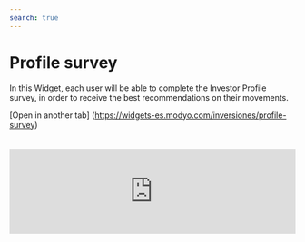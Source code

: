 ```yaml
---
search: true
---
```


# Profile survey

In this Widget, each user will be able to complete the Investor Profile survey, in order to receive the best recommendations on their movements.

[Open in another tab] (https://widgets-es.modyo.com/inversiones/profile-survey)
 <iframe id="widgetFrame" src="https://widgets-es.modyo.com/inversiones/profile-survey" width="100%"  frameBorder="0"  style="overflow:auto;margin-top:20px;"/> 

| Functionality                    | Description                                                                                                                                                      |
|----------------------------------|------------------------------------------------------------------------------------------------------------------------------------------------------------------|
| Investor Profile Survey | Enables you to complete the Investor Profile survey, whether for new customers, if the customer wants to retake it or as required by regulations. |

 <script> 

 export default {
 mounted () {

 function setFrameHeightCo (id, ht) {
 var ifrm = document.getElementById (id);
 if (ifrm) {
 ifrm.style.height = ht + 4 + “px”;
 }
 }
 //iframed document sends its height using postMessage
 function HandleDoCheightMsg (e) {
 //check origin
 if (e.origin === 'https://widgets-es.modyo.com') {
 //parse data
 var data = json.parse (e.data);

 console.log ('data: ', data)
 //check data object
 if (data ['doChight']) {
 setFrameHeightCo ('WidgetFrame', data ['DoChight']);
 } else {
 SetFrameHeightCo ('WidgetFrame', 700);
 }
 }
 }

 //assign message handler
 if (Window.addEventListener) {
 Window.addEventListener ('message', HandleDoCheightMSG, false);
 }
 }
 }

 </script> 
